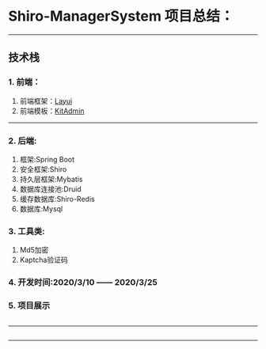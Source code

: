 # Shiro-ManagerSystem 项目总结：
*** 
## 技术栈
### 1. 前端：
1. 前端框架：[Layui](https://www.layui.com/)
2. 前端模板：[KitAdmin](https://gitee.com/kitteam/kit_admin/)
****

### 2. 后端:
1. 框架:Spring Boot
2. 安全框架:Shiro
3. 持久层框架:Mybatis
4. 数据库连接池:Druid
5. 缓存数据库:Shiro-Redis
6. 数据库:Mysql

### 3. 工具类:
1. Md5加密
2. Kaptcha验证码

### 4. 开发时间:2020/3/10 —— 2020/3/25

### 5. 项目展示
![]()
***

![]()
***

![]()